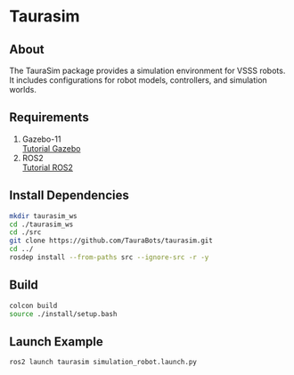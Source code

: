 # Taurasim

## About
The TauraSim package provides a simulation environment for VSSS robots.
It includes configurations for robot models, controllers, and simulation worlds.

## Requirements
1. Gazebo-11  
   [Tutorial Gazebo](https://classic.gazebosim.org/tutorials?tut=install_ubuntu)
2. ROS2  
   [Tutorial ROS2](https://docs.ros.org/en/foxy/Installation/Ubuntu-Install-Debians.html)

## Install Dependencies

```bash
mkdir taurasim_ws
cd ./taurasim_ws
cd ./src
git clone https://github.com/TauraBots/taurasim.git
cd ../
rosdep install --from-paths src --ignore-src -r -y
```
## Build

```bash
colcon build
source ./install/setup.bash
```

## Launch Example

```bash
ros2 launch taurasim simulation_robot.launch.py
```

